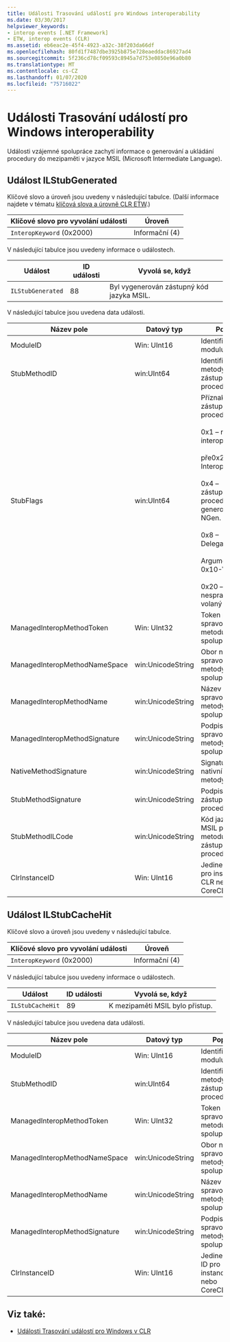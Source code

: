 ```yaml
---
title: Události Trasování událostí pro Windows interoperability
ms.date: 03/30/2017
helpviewer_keywords:
- interop events [.NET Framework]
- ETW, interop events (CLR)
ms.assetid: eb6eac2e-45f4-4923-a32c-38f203da66df
ms.openlocfilehash: 80fd1f7487dbe3925b875e728eaeddac86927ad4
ms.sourcegitcommit: 5f236cd78cf09593c8945a7d753e0850e96a0b80
ms.translationtype: MT
ms.contentlocale: cs-CZ
ms.lasthandoff: 01/07/2020
ms.locfileid: "75716022"
---
```

# <a name="interop-etw-events"></a>Události Trasování událostí pro Windows interoperability
Události vzájemné spolupráce zachytí informace o generování a ukládání procedury do mezipaměti v jazyce MSIL (Microsoft Intermediate Language).  

## <a name="ilstubgenerated-event"></a>Událost ILStubGenerated

Klíčové slovo a úroveň jsou uvedeny v následující tabulce. (Další informace najdete v tématu [klíčová slova a úrovně CLR ETW](clr-etw-keywords-and-levels.md).)  
  
|Klíčové slovo pro vyvolání události|Úroveň|  
|-----------------------------------|-----------|  
|`InteropKeyword` (0x2000)|Informační (4)|  
  
 V následující tabulce jsou uvedeny informace o událostech.  
  
|Událost|ID události|Vyvolá se, když|  
|-----------|--------------|-----------------|  
|`ILStubGenerated`|88|Byl vygenerován zástupný kód jazyka MSIL.|  
  
 V následující tabulce jsou uvedena data události.  
  
|Název pole|Datový typ|Popis|  
|----------------|---------------|-----------------|  
|ModuleID|Win: UInt16|Identifikátor modulu.|  
|StubMethodID|win:UInt64|Identifikátor metody zástupné procedury.|  
|StubFlags|win:UInt64|Příznaky pro zástupnou proceduru:<br /><br /> 0x1 – reverzní interoperabilita<br /><br /> pře0x2-COM Interop.<br /><br /> 0x4 – zástupné procedury generované NGen. exe.<br /><br /> 0x8 – Delegate<br /><br /> Argument 0x10-Variable<br /><br /> 0x20 – nespravovaný volaný|  
|ManagedInteropMethodToken|Win: UInt32|Token pro spravovanou metodu spolupráce|  
|ManagedInteropMethodNameSpace|win:UnicodeString|Obor názvů spravované metody spolupráce.|  
|ManagedInteropMethodName|win:UnicodeString|Název spravované metody spolupráce.|  
|ManagedInteropMethodSignature|win:UnicodeString|Podpis spravované metody spolupráce.|  
|NativeMethodSignature|win:UnicodeString|Signatura nativní metody.|  
|StubMethodSignature|win:UnicodeString|Podpis metody zástupné procedury|  
|StubMethodILCode|win:UnicodeString|Kód jazyka MSIL pro metodu zástupné procedury.|  
|ClrInstanceID|Win: UInt16|Jedinečné ID pro instanci CLR nebo CoreCLR.|  
  
## <a name="ilstubcachehit-event"></a>Událost ILStubCacheHit  

Klíčové slovo a úroveň jsou uvedeny v následující tabulce.  
  
|Klíčové slovo pro vyvolání události|Úroveň|  
|-----------------------------------|-----------|  
|`InteropKeyword` (0x2000)|Informační (4)|  
  
 V následující tabulce jsou uvedeny informace o událostech.  
  
|Událost|ID události|Vyvolá se, když|  
|-----------|--------------|-----------------|  
|`ILStubCacheHit`|89|K mezipaměti MSIL bylo přistup.|  
  
 V následující tabulce jsou uvedena data události.  
  
|Název pole|Datový typ|Popis|  
|----------------|---------------|-----------------|  
|ModuleID|Win: UInt16|Identifikátor modulu.|  
|StubMethodID|win:UInt64|Identifikátor metody zástupné procedury.|  
|ManagedInteropMethodToken|Win: UInt32|Token pro spravovanou metodu spolupráce|  
|ManagedInteropMethodNameSpace|win:UnicodeString|Obor názvů spravované metody spolupráce.|  
|ManagedInteropMethodName|win:UnicodeString|Název spravované metody spolupráce.|  
|ManagedInteropMethodSignature|win:UnicodeString|Podpis spravované metody spolupráce.|  
|ClrInstanceID|Win: UInt16|Jedinečné ID pro instanci CLR nebo CoreCLR.|  
  
## <a name="see-also"></a>Viz také:

- [Události Trasování událostí pro Windows v CLR](clr-etw-events.md)
